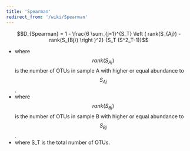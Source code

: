 ```yaml
---
title: 'Spearman'
redirect_from: '/wiki/Spearman'
---
```

$$D_{Spearman} = 1 - \frac{6 \sum_{j=1}^{S_T}  \left ( rank(S_{Aj}) - rank(S_{Bj}) \right )^2} {S_T (S^2_T-1)}$$

-   where $$rank(S_{Aj})$$ is the number of OTUs in sample A with higher
    or equal abundance to $$S_{Aj}$$.
-   where $$rank(S_{Bj})$$ is the number of OTUs in sample B with higher
    or equal abundance to $$S_{Bj}$$.
-   where S\_T is the total number of OTUs.
